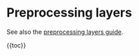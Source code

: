 # Preprocessing layers

See also the [preprocessing layers guide](https://keras.io/guides/preprocessing_layers/).

{{toc}}